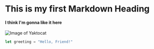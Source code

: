 # This is my first Markdown Heading

#### I think I'm gonna like it here

![Image of Yaktocat](https://www.courtney.codes/assets/images/Profile.jpg)


``` javascript
let greeting = "Hello, Friend!"
